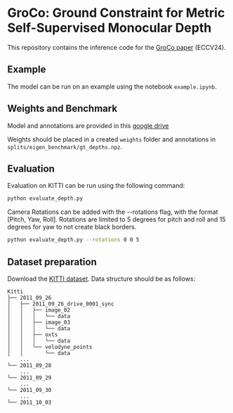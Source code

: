 # GroCo: Ground Constraint for Metric Self-Supervised Monocular Depth

This repository contains the inference code for the [GroCo paper](https://arxiv.org/abs/2409.14850) (ECCV24).

## Example

The model can be run on an example using the notebook `example.ipynb`.

## Weights and Benchmark

Model and annotations are provided in this [google drive](https://drive.google.com/drive/folders/1-4GVXrCe-5UMcSidK6seAsJh5SmwabYk?usp=sharing)

Weights should be placed in a created `weights` folder and annotations in `splits/eigen_benchmark/gt_depths.npz`.

## Evaluation

Evaluation on KITTI can be run using the following command:

```bash
python evaluate_depth.py
```

Camera Rotations can be added with the --rotations flag, with the format [Pitch, Yaw, Roll].
Rotations are limited to 5 degrees for pitch and roll and 15 degrees for yaw to not create black borders.

```bash
python evaluate_depth.py --rotations 0 0 5
```

## Dataset preparation

Download the [KITTI dataset](http://www.cvlibs.net/datasets/kitti/eval_depth.php?benchmark=depth_prediction).
Data structure should be as follows:

```
Kitti
├── 2011_09_26
│   ├── 2011_09_26_drive_0001_sync
│   │   ├── image_02
│   │   │   └── data
│   │   ├── image_03
│   │   │   └── data
│   │   ├── oxts
│   │   │   └── data
│   │   └── velodyne_points
│   │       └── data
    ...
└── 2011_09_28
    ...
└── 2011_09_29
    ...
└── 2011_09_30
    ...
└── 2011_10_03
```
